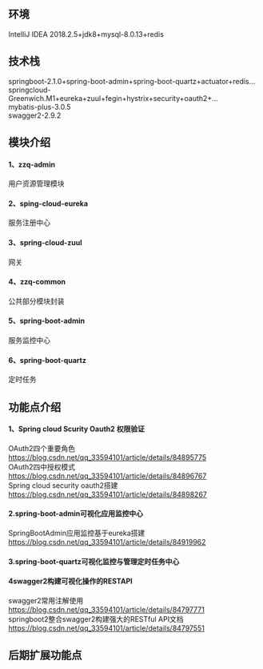 ## 环境
IntelliJ IDEA 2018.2.5+jdk8+mysql-8.0.13+redis <br> 
## 技术栈
springboot-2.1.0+spring-boot-admin+spring-boot-quartz+actuator+redis... <br> 
springcloud-Greenwich.M1+eureka+zuul+fegin+hystrix+security+oauth2+... <br> 
mybatis-plus-3.0.5 <br> 
swagger2-2.9.2 <br> 
## 模块介绍
#### 1、zzq-admin
用户资源管理模块
#### 2、sping-cloud-eureka
服务注册中心
#### 3、spring-cloud-zuul
网关
#### 4、zzq-common
公共部分模块封装
#### 5、spring-boot-admin
服务监控中心
#### 6、spring-boot-quartz
定时任务
## 功能点介绍
#### 1、Spring cloud Scurity Oauth2 权限验证
OAuth2四个重要角色 https://blog.csdn.net/qq_33594101/article/details/84895775 <br> 
OAuth2四中授权模式 https://blog.csdn.net/qq_33594101/article/details/84896767 <br> 
Spring cloud security oauth2搭建 https://blog.csdn.net/qq_33594101/article/details/84898267 <br> 
#### 2.spring-boot-admin可视化应用监控中心
SpringBootAdmin应用监控基于eureka搭建 https://blog.csdn.net/qq_33594101/article/details/84919962 <br> 
#### 3.spring-boot-quartz可视化监控与管理定时任务中心
#### 4swagger2构建可视化操作的RESTAPI
swagger2常用注解使用 https://blog.csdn.net/qq_33594101/article/details/84797771 <br> 
springboot2整合swagger2构建强大的RESTful API文档 https://blog.csdn.net/qq_33594101/article/details/84797551 <br> 
## 后期扩展功能点

